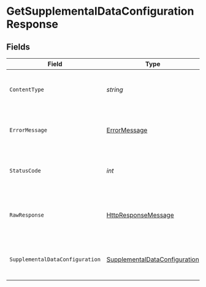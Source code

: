 # GetSupplementalDataConfigurationResponse


## Fields

| Field                                                                                                                                                          | Type                                                                                                                                                           | Required                                                                                                                                                       | Description                                                                                                                                                    | Example                                                                                                                                                        |
| -------------------------------------------------------------------------------------------------------------------------------------------------------------- | -------------------------------------------------------------------------------------------------------------------------------------------------------------- | -------------------------------------------------------------------------------------------------------------------------------------------------------------- | -------------------------------------------------------------------------------------------------------------------------------------------------------------- | -------------------------------------------------------------------------------------------------------------------------------------------------------------- |
| `ContentType`                                                                                                                                                  | *string*                                                                                                                                                       | :heavy_check_mark:                                                                                                                                             | HTTP response content type for this operation                                                                                                                  |                                                                                                                                                                |
| `ErrorMessage`                                                                                                                                                 | [ErrorMessage](../../Models/Shared/ErrorMessage.md)                                                                                                            | :heavy_minus_sign:                                                                                                                                             | Your API request was not properly authorized.                                                                                                                  |                                                                                                                                                                |
| `StatusCode`                                                                                                                                                   | *int*                                                                                                                                                          | :heavy_check_mark:                                                                                                                                             | HTTP response status code for this operation                                                                                                                   |                                                                                                                                                                |
| `RawResponse`                                                                                                                                                  | [HttpResponseMessage](https://learn.microsoft.com/en-us/dotnet/api/system.net.http.httpresponsemessage?view=net-5.0)                                           | :heavy_check_mark:                                                                                                                                             | Raw HTTP response; suitable for custom response parsing                                                                                                        |                                                                                                                                                                |
| `SupplementalDataConfiguration`                                                                                                                                | [SupplementalDataConfiguration](../../Models/Shared/SupplementalDataConfiguration.md)                                                                          | :heavy_minus_sign:                                                                                                                                             | OK                                                                                                                                                             | {"supplementalDataConfig":{"orders-supplemental-data":{"dataSource":"/orders","pullData":{"orderNumber":"order_num"},"pushData":{"orderNumber":"order_num"}}}} |